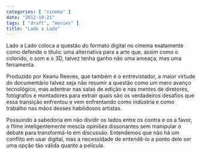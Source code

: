 ```yaml
---
categories: [ "cinema" ]
date: "2012-10-21"
tags: [ "draft", "movies" ]
title: "Lado a Lado"
---
```

Lado a Lado coloca a questão do formato digital no cinema exatamente como
defende o título: uma alternativa para a arte que, assim como o colorido,
o som e o 3D, talvez tenha ganho não uma ameaça, mas uma ferramenta.

Produzido por Keanu Reeves, que também é o entrevistador, a maior
virtude do documentário talvez seja não resumir a questão como um
mero avanço tecnológico, mas adentrar nas salas de edição e nas
mentes de diretores, fotógrafos e montadores para extrair quais são
os verdadeiros desafios que essa transição enfrentou e vem enfrentando
como indústria e como trabalho nas mãos desses habilidosos artistas.

Possuindo a sabedoria em não dividir os lados entre os contra e os
a favor, o filme inteligentemente mescla opiniões dissonantes sem
manipular o debate para transformá-lo em discussão. Entendemos que
não há um conflito em usar digital, mas a necessidade de entendê-lo
a ponto dele ser uma opção tão válida quanto a película.

